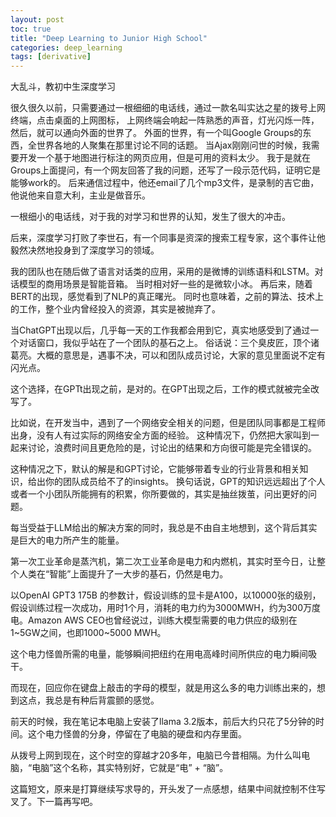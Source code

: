 ```yaml
---
layout: post
toc: true
title: "Deep Learning to Junior High School"
categories: deep_learning
tags: [derivative]
---
```


大乱斗，教初中生深度学习

很久很久以前，只需要通过一根细细的电话线，通过一款名叫实达之星的拨号上网终端，点击桌面的上网图标，
上网终端会响起一阵熟悉的声音，灯光闪烁一阵，然后，就可以通向外面的世界了。
外面的世界，有一个叫Google Groups的东西，全世界各地的人聚集在那里讨论不同的话题。
当Ajax刚刚问世的时候，我需要开发一个基于地图进行标注的网页应用，但是可用的资料太少。
我于是就在Groups上面提问，有一个网友回答了我的问题，还写了一段示范代码，证明它是能够work的。
后来通信过程中，他还email了几个mp3文件，是录制的吉它曲，他说他来自意大利，主业是做音乐。

一根细小的电话线，对于我的对学习和世界的认知，发生了很大的冲击。

后来，深度学习打败了李世石，有一个同事是资深的搜索工程专家，这个事件让他毅然决然地投身到了深度学习的领域。

我的团队也在随后做了语言对话类的应用，采用的是微博的训练语料和LSTM。对话模型的商用场景是智能音箱。
当时相对好一些的是微软小冰。
再后来，随着BERT的出现，感觉看到了NLP的真正曙光。
同时也意味着，之前的算法、技术上的工作，整个业内曾经投入的资源，其实是被抛弃了。

当ChatGPT出现以后，几乎每一天的工作我都会用到它，真实地感受到了通过一个对话窗口，我似乎站在了一个团队的基石之上。
俗话说：三个臭皮匠，顶个诸葛亮。大概的意思是，遇事不决，可以和团队成员讨论，大家的意见里面说不定有闪光点。

这个选择，在GPTt出现之前，是对的。在GPT出现之后，工作的模式就被完全改写了。

比如说，在开发当中，遇到了一个网络安全相关的问题，但是团队同事都是工程师出身，没有人有过实际的网络安全方面的经验。
这种情况下，仍然把大家叫到一起来讨论，浪费时间且更危险的是，讨论出的结果和方向很可能是完全错误的。

这种情况之下，默认的解是和GPT讨论，它能够带着专业的行业背景和相关知识，给出你的团队成员给不了的insights。
换句话说，GPT的知识远远超出了个人或者一个小团队所能拥有的积累，你所要做的，其实是抽丝拨茧，问出更好的问题。

每当受益于LLM给出的解决方案的同时，我总是不由自主地想到，这个背后其实是巨大的电力所产生的能量。

第一次工业革命是蒸汽机，第二次工业革命是电力和内燃机，其实时至今日，让整个人类在“智能”上面提升了一大步的基石，仍然是电力。

以OpenAI GPT3 175B 的参数计，假设训练的显卡是A100，以10000张的级别，假设训练过程一次成功，用时1个月，消耗的电力约为3000MWH，约为300万度电。Amazon AWS CEO也曾经说过，训练大模型需要的电力供应的级别在1~5GW之间，也即1000~5000 MWH。

这个电力怪兽所需的电量，能够瞬间把纽约在用电高峰时间所供应的电力瞬间吸干。

而现在，回应你在键盘上敲击的字母的模型，就是用这么多的电力训练出来的，想到这点，我总是有种后背震颤的感觉。

前天的时候，我在笔记本电脑上安装了llama 3.2版本，前后大约只花了5分钟的时间。这个电力怪兽的分身，停留在了电脑的硬盘和内存里面。

从拨号上网到现在，这个时空的穿越才20多年，电脑已今昔相隔。为什么叫电脑，“电脑”这个名称，其实特别好，它就是“电” + “脑”。

这篇短文，原来是打算继续写求导的，开头发了一点感想，结果中间就控制不住写叉了。下一篇再写吧。